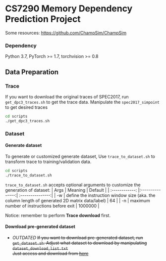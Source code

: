 # CS7290 Memory Dependency Prediction Project

Some resources: https://github.com/ChampSim/ChampSim

### Dependency
Python 3.7, PyTorch >= 1.7, torchvision >= 0.8

## Data Preparation 

### Trace 
If you want to download the original traces of SPEC2017, run `get_dpc3_traces.sh` to get the trace data. Manipulate the `spec2017_simpoint` to get desired traces
```sh
cd scripts
./get_dpc3_traces.sh
```
### Dataset 

#### Generate dataset
To generate or customized generate dataset, Use `trace_to_dataset.sh` to transform trace to training/validation data. 
```sh
cd scripts
./trace_to_dataset.sh
```
`trace_to_dataset.sh` accepts optional arguments to customize the generation of dataset:
| Args | Meaning  | Default |
| :------------: |:---------------:| :---------------:| 
| -w      | define the instruction window size (aka. the column length of generated 2D matrix data/label) | 64 |
| -n     | maximum number of instructions before exit     |  1000000  |

Notice: remember to perform **Trace download** first.
#### Download pre-generated dataset

* *OUTDATED* ~~If you want to download pre-generated dataset, run `get_dataset.sh`. Adjust what dataset to download by manipulating `dataset_download_list.txt`  
Just access and download from [here](https://gtvault.sharepoint.com/sites/CS7290LoadStorePredictionProject/Shared%20Documents/dataset/)~~


